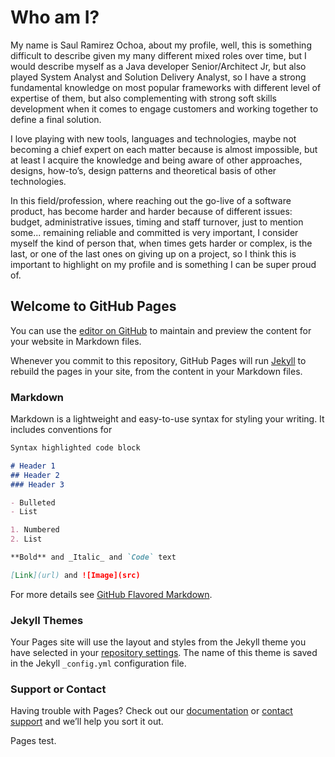 # Who am I?

My name is Saul Ramirez Ochoa, about my profile, well, this is something difficult to describe given my many different mixed roles over time, but I would describe myself as a Java developer Senior/Architect Jr, but also played System Analyst and Solution Delivery Analyst, so I have a strong fundamental knowledge on most popular frameworks with different level of expertise of them, but also complementing with strong soft skills development when it comes to engage customers and working together to define a final solution.

I love playing with new tools, languages and technologies, maybe not becoming a chief expert on each matter because is almost impossible, but at least I acquire the knowledge and being aware of other approaches, designs, how-to’s, design patterns and theoretical basis of other technologies.

In this field/profession, where reaching out the go-live of a software product, has become harder and harder because of different issues: budget, administrative issues, timing and staff turnover, just to mention some... remaining reliable and committed is very important, I consider myself the kind of person that, when times gets harder or complex, is the last, or one of the last ones on giving up on a project, so I think this is important to highlight on my profile and is something I can be super proud of.

## Welcome to GitHub Pages

You can use the [editor on GitHub](https://github.com/sramirezochoa/sramirezochoa.github.io/edit/master/index.md) to maintain and preview the content for your website in Markdown files.

Whenever you commit to this repository, GitHub Pages will run [Jekyll](https://jekyllrb.com/) to rebuild the pages in your site, from the content in your Markdown files.

### Markdown

Markdown is a lightweight and easy-to-use syntax for styling your writing. It includes conventions for

```markdown
Syntax highlighted code block

# Header 1
## Header 2
### Header 3

- Bulleted
- List

1. Numbered
2. List

**Bold** and _Italic_ and `Code` text

[Link](url) and ![Image](src)
```

For more details see [GitHub Flavored Markdown](https://guides.github.com/features/mastering-markdown/).

### Jekyll Themes

Your Pages site will use the layout and styles from the Jekyll theme you have selected in your [repository settings](https://github.com/sramirezochoa/sramirezochoa.github.io/settings). The name of this theme is saved in the Jekyll `_config.yml` configuration file.

### Support or Contact

Having trouble with Pages? Check out our [documentation](https://help.github.com/categories/github-pages-basics/) or [contact support](https://github.com/contact) and we’ll help you sort it out.

Pages test.
